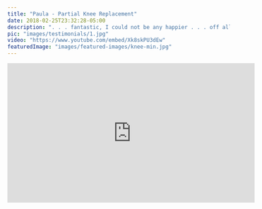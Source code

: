 ```yaml
---
title: "Paula - Partial Knee Replacement"
date: 2018-02-25T23:32:28-05:00
description: ". . . fantastic, I could not be any happier . . . off all pain medication in six days"
pic: "images/testimonials/1.jpg"
video: "https://www.youtube.com/embed/Xk8skPU3dEw"
featuredImage: "images/featured-images/knee-min.jpg"
---
```


<iframe width="560" height="315" src="https://www.youtube.com/embed/Xk8skPU3dEw" frameborder="0" allow="autoplay; encrypted-media" allowfullscreen></iframe>

